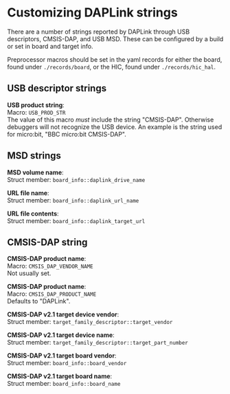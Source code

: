 # Customizing DAPLink strings

There are a number of strings reported by DAPLink through USB descriptors, CMSIS-DAP, and USB MSD. These
can be configured by a build or set in board and target info.

Preprocessor macros should be set in the yaml records for either the board, found under `./records/board`,
or the HIC, found under `./records/hic_hal`.


## USB descriptor strings

**USB product string**: \
Macro: `USB_PROD_STR` \
The value of this macro _must_ include the string "CMSIS-DAP". Otherwise debuggers will not recognize
the USB device. An example is the string used for micro:bit, "BBC micro:bit CMSIS-DAP".


## MSD strings

**MSD volume name**: \
Struct member: `board_info::daplink_drive_name`

**URL file name**: \
Struct member: `board_info::daplink_url_name`

**URL file contents**: \
Struct member: `board_info::daplink_target_url`


## CMSIS-DAP string

**CMSIS-DAP product name**: \
Macro: `CMSIS_DAP_VENDOR_NAME` \
Not usually set.

**CMSIS-DAP product name**: \
Macro: `CMSIS_DAP_PRODUCT_NAME` \
Defaults to "DAPLink".

**CMSIS-DAP v2.1 target device vendor**: \
Struct member: `target_family_descriptor::target_vendor`

**CMSIS-DAP v2.1 target device name**: \
Struct member: `target_family_descriptor::target_part_number`

**CMSIS-DAP v2.1 target board vendor**: \
Struct member: `board_info::board_vendor`

**CMSIS-DAP v2.1 target board name**: \
Struct member: `board_info::board_name`

